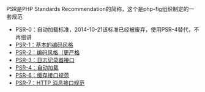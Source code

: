PSR是PHP Standards Recommendation的简称，这个是php-fig组织制定的一套规范


-  PSR-0：自动加载标准，2014-10-21该标准已经被废弃，使用PSR-4替代，不再细讲
- [PSR-1：基本的编码风格](psr/PSR-1%E5%9F%BA%E7%A1%80%E7%BC%96%E7%A0%81%E8%A7%84%E8%8C%83.md)
- [PSR-2：编码风格（更严格](psr/PSR-2%E7%BC%96%E7%A0%81%E9%A3%8E%E6%A0%BC%E8%A7%84%E8%8C%83.md)
- [PSR-3：日志记录器接口](psr/PSR-3%E6%97%A5%E5%BF%97%E6%8E%A5%E5%8F%A3%E8%A7%84%E8%8C%83.md)
- [PSR-4：自动加载](psr/PSR-4%E8%87%AA%E5%8A%A8%E5%8A%A0%E8%BD%BD%E8%A7%84%E8%8C%83.md)
- [PSR-6：缓存接口规范](psr/PSR-6%E7%BC%93%E5%AD%98%E6%8E%A5%E5%8F%A3%E8%A7%84%E8%8C%83.md)
- [PSR-7：HTTP 消息接口规范](psr/PSR-7%20HTTP%E6%B6%88%E6%81%AF%E6%8E%A5%E5%8F%A3%E8%A7%84%E8%8C%83.md)
